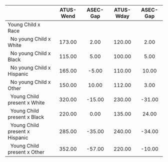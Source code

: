 
|                      |    ATUS-Wend |     ASEC-Gap |    ATUS-Wday |     ASEC-Gap |
| -------------------- | :----------: | :----------: | :----------: | :----------: |
| Young Child x Race   |              |              |              |              |
| &nbsp;&nbsp;No young Child x White |       173.00 |         2.00 |       120.00 |         2.00 |
| &nbsp;&nbsp;No young Child x Black |       115.00 |         5.00 |       100.00 |         5.00 |
| &nbsp;&nbsp;No young Child x Hispanic |       165.00 |        -5.00 |       110.00 |        10.00 |
| &nbsp;&nbsp;No young Child x Other |       150.00 |        10.00 |       112.00 |         3.00 |
| &nbsp;&nbsp;Young Child present x White |       320.00 |       -15.00 |       230.00 |       -31.00 |
| &nbsp;&nbsp;Young Child present x Black |       220.00 |         0.00 |       135.00 |        24.00 |
| &nbsp;&nbsp;Young Child present x Hispanic |       285.00 |       -35.00 |       240.00 |       -34.00 |
| &nbsp;&nbsp;Young Child present x Other |       352.00 |       -57.00 |       220.00 |       -10.00 |

